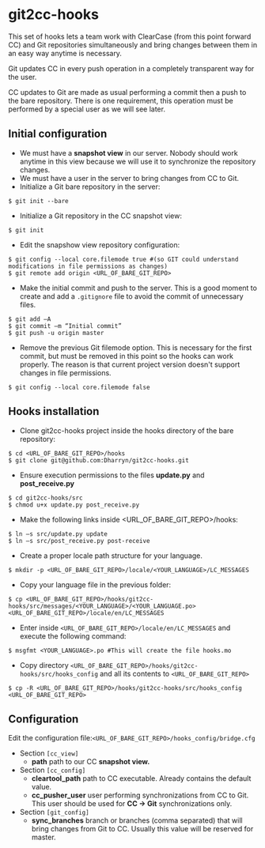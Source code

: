 git2cc-hooks
============
This set of hooks lets a team work with ClearCase (from this point forward CC) and Git repositories simultaneously and bring changes between them in an easy way anytime is necessary.

Git updates CC in every push operation in a completely transparent way for the user.

CC updates to Git are made as usual performing a commit then a push to the bare repository. There is one requirement, this operation must be performed by a special user as we will see later.

## Initial configuration

* We must have a **snapshot view** in our server. Nobody should work anytime in this view because we will use it to synchronize the repository changes.
* We must have a user in the server to bring changes from CC to Git.
* Initialize a Git bare repository in the server:
```shell
$ git init --bare
```
* Initialize a Git repository in the CC snapshot view:
```shell
$ git init
```
* Edit the snapshow view repository configuration:
```shell
$ git config --local core.filemode true #(so GIT could understand modifications in file permissions as changes)
$ git remote add origin <URL_OF_BARE_GIT_REPO>
```
* Make the initial commit and push to the server. This is a good moment to create and add a `.gitignore` file to avoid the commit of unnecessary files.
```shell
$ git add –A
$ git commit –m “Initial commit”
$ git push -u origin master
```
* Remove the previous Git filemode option. This is necessary for the first commit, but must be removed in this point so the hooks can work properly. The reason is that current project version doesn't support changes in file permissions.
```shell
$ git config --local core.filemode false
```
## Hooks installation

* Clone git2cc-hooks project inside the hooks directory of the bare repository:
```shell
$ cd <URL_OF_BARE_GIT_REPO>/hooks
$ git clone git@github.com:Dharryn/git2cc-hooks.git
```
* Ensure execution permissions to the files **update.py** and **post_receive.py**
```shell
$ cd git2cc-hooks/src
$ chmod u+x update.py post_receive.py
```
* Make the following links inside <URL_OF_BARE_GIT_REPO>/hooks:
```
$ ln –s src/update.py update
$ ln –s src/post_receive.py post-receive
```
* Create a proper locale path structure for your language.
```shell
$ mkdir -p <URL_OF_BARE_GIT_REPO>/locale/<YOUR_LANGUAGE>/LC_MESSAGES
```
* Copy your language file in the previous folder: 
```shell
$ cp <URL_OF_BARE_GIT_REPO>/hooks/git2cc-hooks/src/messages/<YOUR_LANGUAGE>/<YOUR_LANGUAGE.po> <URL_OF_BARE_GIT_REPO>/locale/en/LC_MESSAGES
```
* Enter inside `<URL_OF_BARE_GIT_REPO>/locale/en/LC_MESSAGES` and execute the following command:
```shell
$ msgfmt <YOUR_LANGUAGE>.po #This will create the file hooks.mo
```
* Copy directory `<URL_OF_BARE_GIT_REPO>/hooks/git2cc-hooks/src/hooks_config` and all its contents to `<URL_OF_BARE_GIT_REPO>`
```shell
$ cp -R <URL_OF_BARE_GIT_REPO>/hooks/git2cc-hooks/src/hooks_config <URL_OF_BARE_GIT_REPO>
```

## Configuration
Edit the configuration file:`<URL_OF_BARE_GIT_REPO>/hooks_config/bridge.cfg`
* Section `[cc_view]`
  * **path** path to our CC **snapshot view.**
* Section `[cc_config]`
  * **cleartool_path** path to CC executable. Already contains the default value.
  * **cc_pusher_user** user performing synchronizations from CC to Git. This user should be used for **CC -> Git** synchronizations only.
* Section `[git_config]`
  * **sync_branches** branch or branches (comma separated) that will bring changes from Git to CC. Usually this value will be reserved for master.
